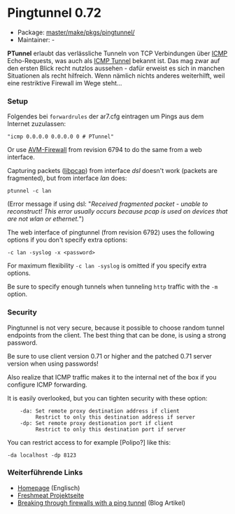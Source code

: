 # Pingtunnel 0.72
 - Package: [master/make/pkgs/pingtunnel/](https://github.com/Freetz-NG/freetz-ng/tree/master/make/pkgs/pingtunnel/)
 - Maintainer: -

**PTunnel** erlaubt das verlässliche Tunneln von TCP Verbindungen über
[ICMP](http://de.wikipedia.org/wiki/Internet_Control_Message_Protocol)
Echo-Requests, was auch als [ICMP
Tunnel](http://en.wikipedia.org/wiki/Pingtunnel) bekannt ist.
Das mag zwar auf den ersten Blick recht nutzlos aussehen - dafür erweist
es sich in manchen Situationen als recht hilfreich. Wenn nämlich nichts
anderes weiterhilft, weil eine restriktive Firewall im Wege steht...

### Setup

Folgendes bei `forwardrules` der ar7.cfg eintragen um Pings aus dem
Internet zuzulassen:

```
"icmp 0.0.0.0 0.0.0.0 0 # PTunnel"
```

Or use [AVM-Firewall](avm-firewall.md) from revision 6794 to do
the same from a web interface.

Capturing packets
([libpcap](http://www.tcpdump.org/pcap3_man.html))
from interface *dsl* doesn't work (packets are fragmented), but from
interface *lan* does:

```
ptunnel -c lan
```

(Error message if using dsl: "*Received fragmented packet - unable to
reconstruct! This error usually occurs because pcap is used on devices
that are not wlan or ethernet.*")

The web interface of pingtunnel (from revision 6792) uses the following
options if you don't specify extra options:

```
-c lan -syslog -x <password>
```

For maximum flexibility `-c lan -syslog` is omitted if you specify extra
options.

Be sure to specify enough tunnels when tunneling `http` traffic with the
`-m` option.

### Security

Pingtunnel is not very secure, because it possible to choose random
tunnel endpoints from the client. The best thing that can be done, is
using a strong password.

Be sure to use client version 0.71 or higher and the patched 0.71 server
version when using passwords!

Also realize that ICMP traffic makes it to the internal net of the box
if you configure ICMP forwarding.

It is easily overlooked, but you can tighten security with these option:

```
    -da: Set remote proxy destination address if client
         Restrict to only this destination address if server
    -dp: Set remote proxy destionation port if client
         Restrict to only this destination port if server
```

You can restrict access to for example [Polipo?] like
this:

```
-da localhost -dp 8123
```

### Weiterführende Links

-   [Homepage](http://www.cs.uit.no/~daniels/PingTunnel/)
    (Englisch)
-   [Freshmeat
    Projektseite](http://freshmeat.net/projects/ptunnel/)
-   [Breaking through firewalls with a ping
    tunnel](http://psung.blogspot.com/2008/05/breaking-through-firewalls-with-ping.html)
    (Blog Artikel)


